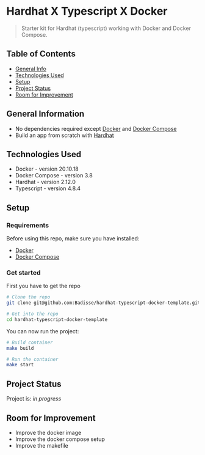 # Hardhat X Typescript X Docker
> Starter kit for Hardhat (typescript) working with Docker and Docker Compose.  

## Table of Contents
* [General Info](#general-information)
* [Technologies Used](#technologies-used)
* [Setup](#setup)
* [Project Status](#project-status)
* [Room for Improvement](#room-for-improvement)


## General Information
- No dependencies required except [Docker](https://docs.docker.com/) and [Docker Compose](https://docs.docker.com/compose/compose-file/)
- Build an app from scratch with [Hardhat](https://hardhat.org/hardhat-runner/docs/getting-started)


## Technologies Used
- Docker - version 20.10.18
- Docker Compose - version 3.8
- Hardhat - version 2.12.0
- Typescript - version 4.8.4


## Setup
### Requirements
Before using this repo, make sure you have installed:
- [Docker](https://docs.docker.com/engine/install/)
- [Docker Compose](https://docs.docker.com/compose/install/)

### Get started
First you have to get the repo
```bash
# Clone the repo 
git clone git@github.com:Badisse/hardhat-typescript-docker-template.git

# Get into the repo
cd hardhat-typescript-docker-template
```

You can now run the project:

```bash
# Build container
make build

# Run the container
make start
```


## Project Status
Project is: _in progress_ 


## Room for Improvement
- Improve the docker image
- Improve the docker compose setup
- Improve the makefile

